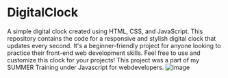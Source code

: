 # DigitalClock
A simple digital clock created using HTML, CSS, and JavaScript. This repository contains the code for a responsive and stylish digital clock that updates every second. It's a beginner-friendly project for anyone looking to practice their front-end web development skills. Feel free to use and customize this clock for your projects!
This project was a part of my SUMMER Training under Javascript for webdevelopers.
![image](https://github.com/user-attachments/assets/4c585f55-36c9-488b-9b2b-3c93090e43b3)
